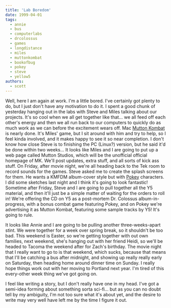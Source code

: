 ```yaml
---
title: 'Lab Boredom'
date: 1999-04-01
tags:
  - annie
  - bus
  - computerlabs
  - drcolossus
  - games
  - longdistance
  - miles
  - muttonkombat
  - bookofbug
  - pokey
  - steve
  - yellow5
authors:
  - scott
---
```


Well, here I am again at work. I'm a little bored. I've certainly got plenty to do, but I just don't have any motivation to do it. I spent a good chunk of yesterday hanging out in the labs with Steve and Miles talking about our projects. It's so cool when we all get together like that… we all feed off each other's energy and then we all run back to our computers to quickly do as much work as we can before the excitement wears off. Mac [Mutton Kombat](http://spaceninja.com/downloads/mk/) is nearly done. It's Miles' game, but I sit around with him and try to help, so I feel kinda involved, and it makes happy to see it so near completion. I don't know how close Steve is to finishing the PC (Linux?) version, but he said it'd be done within two weeks… It looks like Miles and I are going to put up a web page called Mutton Studios, which will be the unofficial official homepage of MK. We'll post updates, extra stuff, and all sorts of kick ass stuff. On Friday, after movie night, we're all heading back to the Tek room to record sounds for the games. Steve asked me to create the splash screens for them. He wants a KMFDM album-cover style but with [Pokey](http://yellow5.com/pokey/) characters. I did some sketches last night and I think it's going to look fantastic! Sometime after Friday, Steve and I are going to pull together all the Y5 material, and then it'll just be a simple matter of waiting for the orders to roll in! We're offering the CD on Y5 as a post-mortem Dr. Colossus album-in-progress, with a bonus combat game featuring Pokey, and on Pokey we're advertising it as Mutton Kombat, featuring some sample tracks by Y5! It's going to rule.

It looks like Annie and I are going to be pulling another three-weeks-apart stint. We were together for a week over spring break, so it shouldn't be too bad. This weekend is Easter, so we're getting together with out own families, next weekend, she's hanging out with her friend Heidi, so we'll be headed to Tacoma the weekend after for Zach's birthday. The movie night that I really want to go to is that weekend, which sucks, because that means that I'll be catching a bus after midnight, and showing up really really early on Saturday, then heading home around dinner time on Sunday. I really hope things work out with her moving to Portland next year. I'm tired of this every-other week thing we've got going on.

I feel like writing a story, but I don't really have one in my head. I've got a semi-idea forming about something sorta sci-fi… but as you can no doubt tell by my ambiguity, I'm not too sure what it's about yet, and the desire to write may very well have left me by the time I figure it out.
